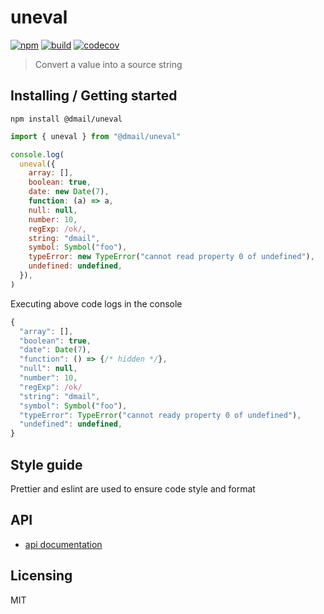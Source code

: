 # uneval

[![npm](https://badge.fury.io/js/%40dmail%2Funeval.svg)](https://badge.fury.io/js/%40dmail%2Funeval)
[![build](https://travis-ci.com/dmail/uneval.svg?branch=master)](http://travis-ci.com/dmail/uneval)
[![codecov](https://codecov.io/gh/dmail/uneval/branch/master/graph/badge.svg)](https://codecov.io/gh/dmail/uneval)

> Convert a value into a source string

## Installing / Getting started

```shell
npm install @dmail/uneval
```

```javascript
import { uneval } from "@dmail/uneval"

console.log(
  uneval({
    array: [],
    boolean: true,
    date: new Date(7),
    function: (a) => a,
    null: null,
    number: 10,
    regExp: /ok/,
    string: "dmail",
    symbol: Symbol("foo"),
    typeError: new TypeError("cannot read property 0 of undefined"),
    undefined: undefined,
  }),
)
```

Executing above code logs in the console

```javascript
{
  "array": [],
  "boolean": true,
  "date": Date(7),
  "function": () => {/* hidden */},
  "null": null,
  "number": 10,
  "regExp": /ok/
  "string": "dmail",
  "symbol": Symbol("foo"),
  "typeError": TypeError("cannot ready property 0 of undefined"),
  "undefined": undefined,
}
```

## Style guide

Prettier and eslint are used to ensure code style and format

## API

- [api documentation](./doc/api.md)

## Licensing

MIT
